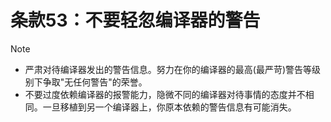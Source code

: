 # 条款53：不要轻忽编译器的警告

> [!NOTE]
>
> - 严肃对待编译器发出的警告信息。努力在你的编译器的最高(最严苛)警告等级别下争取"无任何警告"的荣誉。
> - 不要过度依赖编译器的报警能力，隐微不同的编译器对待事情的态度并不相同。一旦移植到另一个编译器上，你原本依赖的警告信息有可能消失。
